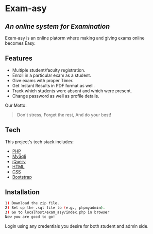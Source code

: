 # Exam-asy
## _An online system for Examination_

Exam-asy is an online platorm where making and giving exams online becomes Easy.

## Features

- Multiple student/faculty registration.
- Enroll in a particular exam as a student.
- Give exams with proper Timer.
- Get Instant Results in PDF format as well.
- Track which students were absent and which were present.
- Change password as well as profile details.

Our Motto:
> Don't stress,
> Forget the rest,
> And do your best!
## Tech

This project's tech stack includes:

- [PHP]() 
- [MySqli]() 
- [jQuery]() 
- [HTML]() 
- [CSS]()
- [Bootstrap]()


## Installation
```sh
1) Download the zip file.
2) Set up the .sql file to (e.g., phpmyadmin).
3) Go to localhost/exam_asy/index.php in browser
Now you are good to go!
```
Login using any credentials you desire for both student and admin side.

